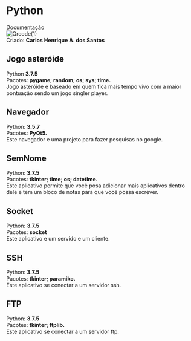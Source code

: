 # Python

<a href="https://carloshenrique13.github.io/Python/index.html">Documentação</a><br>
![Qrcode(1)](https://user-images.githubusercontent.com/62728022/102494837-0a597f00-4054-11eb-870d-e4f1afc75220.png)<br>
Criado: **Carlos Henrique A. dos Santos**

## Jogo asteróide 
 Python **3.7.5** <br>
 Pacotes: **pygame; random; os; sys; time.** <br> 
 Jogo asteróide e baseado em quem fica mais tempo vivo com a maior pontuação sendo um jogo singler player.

## Navegador
 Python: **3.5.7**<br>
 Pacotes: **PyQt5.**<br>
 Este navegador e uma projeto para fazer pesquisas no google.
## SemNome
 Python: **3.7.5**<br>
 Pacotes: **tkinter; time; os; datetime.**<br>
 Este aplicativo permite que você posa adicionar mais aplicativos dentro dele e tem um bloco de notas para que você possa escrever.
## Socket
 Python: **3.7.5**<br>
 Pacotes: **socket**<br>
 Este aplicativo e um servido e um cliente.
## SSH
 Python: **3.7.5**<br>
 Pacotes: **tkinter; paramiko.**<br>
 Este aplicativo se conectar a um servidor ssh.
## FTP
 Python: **3.7.5**<br>
 Pacotes: **tkinter; ftplib.**<br>
 Este aplicativo se conectar a um servidor ftp.
